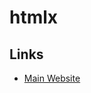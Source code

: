 # htmlx

<!--
https://github.com/LeoCaprile/htmx-scaffold
https://github.com/bojkomatias/activity
-->

## Links

- [Main Website](https://htmx.org)
